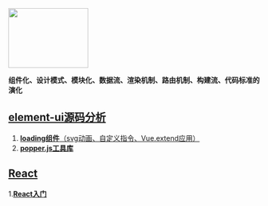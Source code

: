 <img src="http://element.eleme.io/static/component.bd3411b.png" width="160" height="120"/>

**组件化、设计模式、模块化、数据流、渲染机制、路由机制、构建流、代码标准的演化**

## [element-ui源码分析](https://github.com/Viajes324/blog/labels/element-ui%E6%BA%90%E7%A0%81%E5%88%86%E6%9E%90)

1. [**loading组件**（svg动画、自定义指令、Vue.extend应用）](https://github.com/Viajes324/blog/issues/1)
2. [**popper.js工具库**](https://github.com/Viajes324/blog/issues/2)

## [React](https://github.com/Viajes324/blog/labels/React)
1.[**React入门**](https://github.com/Viajes324/blog/issues/3)
